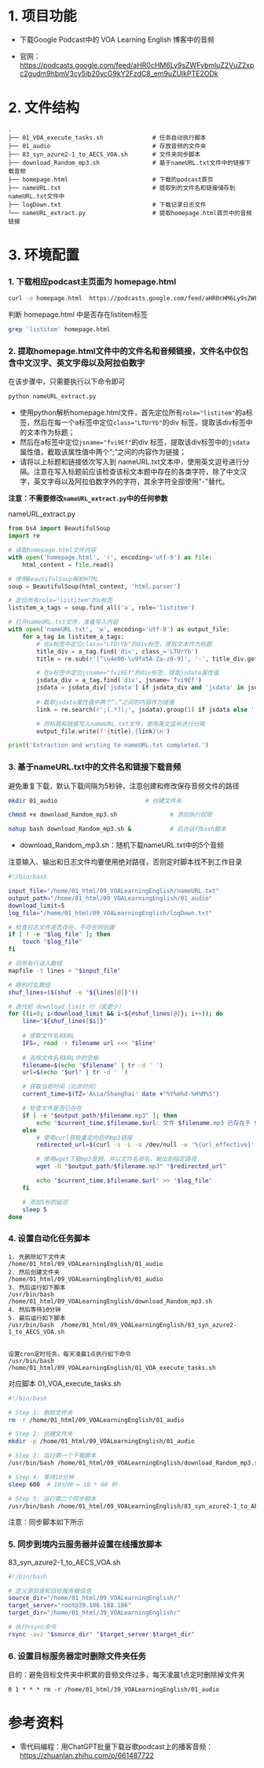 # 1. 项目功能

- 下载Google Podcast中的 VOA Learning English 博客中的音频

- 官网：https://podcasts.google.com/feed/aHR0cHM6Ly9sZWFybmluZ2VuZ2xpc2gudm9hbmV3cy5jb20vcG9kY2FzdC8_em9uZUlkPTE2ODk


# 2. 文件结构

```
.
├── 01_VOA_execute_tasks.sh              # 任务自动执行脚本
├── 01_audio                             # 存放音频的文件夹
├── 83_syn_azure2-1_to_AECS_VOA.sh       # 文件夹同步脚本
├── download_Random_mp3.sh               # 基于nameURL.txt文件中的链接下载音频
├── homepage.html                        # 下载的podcast首页
├── nameURL.txt                          # 提取到的文件名和链接储存到nameURL.txt文件中
├── logDown.txt                          # 下载记录日志文件
└── nameURL_extract.py                   # 提取homepage.html首页中的音频链接
```


# 3. 环境配置

### 1. 下载相应podcast主页面为 homepage.html

```bash
curl -o homepage.html  https://podcasts.google.com/feed/aHR0cHM6Ly9sZWFybmluZ2VuZ2xpc2gudm9hbmV3cy5jb20vcG9kY2FzdC8_em9uZUlkPTE2ODk
```

判断 homepage.html 中是否存在listitem标签

```bash
grep 'listitem' homepage.html
```

### 2. 提取homepage.html文件中的文件名和音频链接，文件名中仅包含中文汉字、英文字母以及阿拉伯数字

在该步骤中，只需要执行以下命令即可

```python
python nameURL_extract.py
```

- 使用python解析homepage.html文件，首先定位所有`role="listitem"`的a标签，然后在每一个a标签中定位`class="LTUrYb"`的div 标签，提取该div标签中的文本作为标题；
- 然后在a标签中定位`jsname="fvi9Ef"`的div 标签，提取该div标签中的`jsdata`属性值，截取该属性值中两个“;”之间的内容作为链接；
- 请将以上标题和链接依次写入到 nameURL.txt文本中，使用英文逗号进行分隔。注意在写入标题前应该检查该标文本题中存在的各类字符，除了中文汉字，英文字母以及阿拉伯数字外的字符，其余字符全部使用"-"替代。

**注意：不需要修改`nameURL_extract.py`中的任何参数**

nameURL_extract.py

```python
from bs4 import BeautifulSoup
import re

# 读取homepage.html文件内容
with open('homepage.html', 'r', encoding='utf-8') as file:
    html_content = file.read()

# 使用BeautifulSoup解析HTML
soup = BeautifulSoup(html_content, 'html.parser')

# 定位所有role="listitem"的a标签
listitem_a_tags = soup.find_all('a', role='listitem')

# 打开nameURL.txt文件，准备写入内容
with open('nameURL.txt', 'w', encoding='utf-8') as output_file:
    for a_tag in listitem_a_tags:
        # 在a标签中定位class="LTUrYb"的div标签，提取文本作为标题
        title_div = a_tag.find('div', class_='LTUrYb')
        title = re.sub(r'[^\u4e00-\u9fa5A-Za-z0-9]', '-', title_div.get_text()) if title_div else ''

        # 在a标签中定位jsname="fvi9Ef"的div标签，提取jsdata属性值
        jsdata_div = a_tag.find('div', jsname='fvi9Ef')
        jsdata = jsdata_div['jsdata'] if jsdata_div and 'jsdata' in jsdata_div.attrs else ''
        
        # 截取jsdata属性值中两个“;”之间的内容作为链接
        link = re.search(r';(.*?);', jsdata).group(1) if jsdata else ''

        # 将标题和链接写入nameURL.txt文件，使用英文逗号进行分隔
        output_file.write(f'{title},{link}\n')

print('Extraction and writing to nameURL.txt completed.')
```

### 3. 基于nameURL.txt中的文件名和链接下载音频

避免重复下载，默认下载间隔为5秒钟，注意创建和修改保存音频文件的路径

```bash
mkdir 01_audio                         # 创建文件夹

chmod +x download_Random_mp3.sh               # 添加执行权限

nohup bash download_Random_mp3.sh &           # 后台运行bash脚本
```


- download_Random_mp3.sh：随机下载nameURL.txt中的5个音频

注意输入、输出和日志文件均要使用绝对路径，否则定时脚本找不到工作目录

```sh
#!/bin/bash

input_file="/home/01_html/09_VOALearningEnglish/nameURL.txt"
output_path="/home/01_html/09_VOALearningEnglish/01_audio"
download_limit=5
log_file="/home/01_html/09_VOALearningEnglish/logDown.txt"

# 检查日志文件是否存在，不存在则创建
if [ ! -e "$log_file" ]; then
    touch "$log_file"
fi

# 将所有行读入数组
mapfile -t lines < "$input_file"

# 随机打乱数组
shuf_lines=($(shuf -e "${lines[@]}"))

# 迭代前 download_limit 行（或更少）
for ((i=0; i<download_limit && i<${#shuf_lines[@]}; i++)); do
    line="${shuf_lines[$i]}"
    
    # 提取文件名和URL
    IFS=, read -r filename url <<< "$line"
    
    # 去除文件名和URL中的空格
    filename=$(echo "$filename" | tr -d ' ')
    url=$(echo "$url" | tr -d ' ')

    # 获取当前时间（北京时间）
    current_time=$(TZ='Asia/Shanghai' date +"%Y%m%d-%H%M%S")

    # 检查文件是否已存在
    if [ -e "$output_path/$filename.mp3" ]; then
        echo "$current_time,$filename,$url: 文件 $filename.mp3 已存在于 $output_path。跳过..." >> "$log_file"
    else
        # 使用curl获取重定向后的mp3链接
        redirected_url=$(curl -s -L -o /dev/null -w '%{url_effective}' "$url")

        # 使用wget下载mp3音频，并以文件名命名，输出到指定路径
        wget -O "$output_path/$filename.mp3" "$redirected_url"

        echo "$current_time,$filename,$url" >> "$log_file"
    fi

    # 添加5秒的延迟
    sleep 5
done
```


### 4. 设置自动化任务脚本

```
1. 先删除如下文件夹
/home/01_html/09_VOALearningEnglish/01_audio
2. 然后创建文件夹
/home/01_html/09_VOALearningEnglish/01_audio
3. 然后运行如下脚本
/usr/bin/bash  /home/01_html/09_VOALearningEnglish/download_Random_mp3.sh
4. 然后等待10分钟
5. 最后运行如下脚本
/usr/bin/bash  /home/01_html/09_VOALearningEnglish/83_syn_azure2-1_to_AECS_VOA.sh


设置cron定时任务，每天凌晨1点执行如下命令
/usr/bin/bash  /home/01_html/09_VOALearningEnglish/01_VOA_execute_tasks.sh
```


对应脚本 01_VOA_execute_tasks.sh

```sh
#!/bin/bash

# Step 1: 删除文件夹
rm -r /home/01_html/09_VOALearningEnglish/01_audio

# Step 2: 创建文件夹
mkdir -p /home/01_html/09_VOALearningEnglish/01_audio

# Step 3: 运行第一个下载脚本
/usr/bin/bash /home/01_html/09_VOALearningEnglish/download_Random_mp3.sh

# Step 4: 等待10分钟
sleep 600  # 10分钟 = 10 * 60 秒

# Step 5: 运行第二个同步脚本
/usr/bin/bash /home/01_html/09_VOALearningEnglish/83_syn_azure2-1_to_AECS_VOA.sh

```

注意：同步脚本如下所示

### 5. 同步到境内云服务器并设置在线播放脚本


83_syn_azure2-1_to_AECS_VOA.sh

```bash
#!/bin/bash

# 定义源目录和目标服务器信息
source_dir="/home/01_html/09_VOALearningEnglish/"
target_server="root@39.106.188.186"
target_dir="/home/01_html/39_VOALearningEnglish/"

# 执行rsync命令
rsync -avz "$source_dir" "$target_server:$target_dir"
```

### 6. 设置目标服务器定时删除文件夹任务

目的：避免目标文件夹中积累的音频文件过多，每天凌晨1点定时删除掉文件夹

```cron
0 1 * * * rm -r /home/01_html/39_VOALearningEnglish/01_audio
```




# 参考资料

- 零代码编程：用ChatGPT批量下载谷歌podcast上的播客音频：https://zhuanlan.zhihu.com/p/661487722

